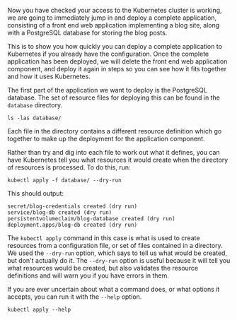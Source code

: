 Now you have checked your access to the Kubernetes cluster is working, we are going to immediately jump in and deploy a complete application, consisting of a front end web application implementing a blog site, along with a PostgreSQL database for storing the blog posts.

This is to show you how quickly you can deploy a complete application to Kubernetes if you already have the configuration. Once the complete application has been deployed, we will delete the front end web application component, and deploy it again in steps so you can see how it fits together and how it uses Kubernetes.

The first part of the application we want to deploy is the PostgreSQL database. The set of resource files for deploying this can be found in the `database` directory.

```execute
ls -las database/
```

Each file in the directory contains a different resource definition which go together to make up the deployment for the application component.

Rather than try and dig into each file to work out what it defines, you can have Kubernetes tell you what resources it would create when the directory of resources is processed. To do this, run:

```execute
kubectl apply -f database/ --dry-run
```

This should output:

```
secret/blog-credentials created (dry run)
service/blog-db created (dry run)
persistentvolumeclaim/blog-database created (dry run)
deployment.apps/blog-db created (dry run)
```

The `kubectl apply` command in this case is what is used to create resources from a configuration file, or set of files contained in a directory. We used the `--dry-run` option, which says to tell us what would be created, but don't actually do it. The `--dry-run` option is useful because it will tell you what resources would be created, but also validates the resource definitions and will warn you if you have errors in them.

If you are ever uncertain about what a command does, or what options it accepts, you can run it with the `--help` option.

```execute
kubectl apply --help
```
